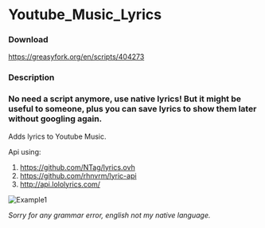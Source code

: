 # Youtube_Music_Lyrics
### Download
https://greasyfork.org/en/scripts/404273
### Description
### No need a script anymore, use native lyrics! But it might be useful to someone, plus you can save lyrics to show them later without googling again.
Adds lyrics to Youtube Music.

Api using:
1) https://github.com/NTag/lyrics.ovh
2) https://github.com/rhnvrm/lyric-api
3) http://api.lololyrics.com/

![Example1](https://i.imgur.com/TP89wXx.png)

*Sorry for any grammar error, english not my native language.*

